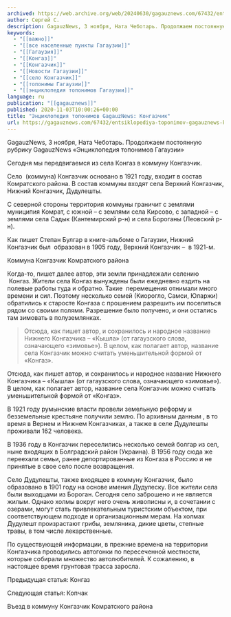 ```yaml
---
archived: https://web.archive.org/web/20240630/gagauznews.com/67432/entsiklopediya-toponimov-gagauznews-kongazchik.html
author: Сергей С.
description: GagauzNews, 3 ноября, Ната Чеботарь. Продолжаем постоянную рубрику GagauzNews «Энциклопедия топонимов Гагаузии» Сегодня мы передвигаемся из села Конгаз в коммуну Конгазчик. Село  (коммуна) Конгазчик основано в 1921 году, входит в состав Комратского района. В состав коммуны входят села Верхний Конгазчик, Нижний Конгазчик, Дудулешты. С северной стороны территория коммуны граничит с землями муниципия Комрат, с южной – с землями села Кирсово, с западной – с землями села Садык (Кантемирский р-н) и села Бороганы (Леовский р-н). Как пишет Степан Булгар в книге-альбоме о Гагаузии, Нижний Конгазчик был  образован в 1905 году, Верхний Конгазчик –  в 1921-м. Когда-то, пишет далее автор, эти земли […]
keywords:
  - "[[важно]]"
  - "[[все населенные пункты Гагаузии]]"
  - "[[Гагаузия]]"
  - "[[Конгаз]]"
  - "[[Конгазчик]]"
  - "[[Новости Гагаузии]]"
  - "[[село Конгазчик]]"
  - "[[топонимы Гагаузии]]"
  - "[[энциклопедия топонимов Гагаузии]]"
language: ru
publication: "[[gagauznews]]"
published: 2020-11-03T10:00:26+00:00
title: "Энциклопедия топонимов GagauzNews: Конгазчик"
url: https://gagauznews.com/67432/entsiklopediya-toponimov-gagauznews-kongazchik.html
---
```


GagauzNews, 3 ноября, Ната Чеботарь. Продолжаем постоянную рубрику GagauzNews «Энциклопедия топонимов Гагаузии»

Сегодня мы передвигаемся из села Конгаз в коммуну Конгазчик.

Село  (коммуна) Конгазчик основано в 1921 году, входит в состав Комратского района. В состав коммуны входят села Верхний Конгазчик, Нижний Конгазчик, Дудулешты.

С северной стороны территория коммуны граничит с землями муниципия Комрат, с южной – с землями села Кирсово, с западной – с землями села Садык (Кантемирский р-н) и села Бороганы (Леовский р-н).

Как пишет Степан Булгар в книге-альбоме о Гагаузии, Нижний Конгазчик был  образован в 1905 году, Верхний Конгазчик –  в 1921-м.

Коммуна Конгазчик Комратского района

Когда-то, пишет далее автор, эти земли принадлежали селению  Конгаз. Жители села Конгаз вынуждены были ежедневно ездить на полевые работы туда и обратно. Такие  перемещения отнимали много времени и сил. Поэтому несколько семей (Киорогло, Самси, Юларжи) обратились к старосте Конгаза с прошением разрешить им поселиться рядом со своими полями. Разрешение было получено, и они остались там зимовать в полуземлянках.

> Отсюда, как пишет автор, и сохранилось и народное название Нижнего Конгазчика – «Кышла» (от гагаузского слова, означающего «зимовье»). В целом, как полагает автор, название села Конгазчик можно считать уменьшительной формой от «Конгаз».

Отсюда, как пишет автор, и сохранилось и народное название Нижнего Конгазчика – «Кышла» (от гагаузского слова, означающего «зимовье»). В целом, как полагает автор, название села Конгазчик можно считать уменьшительной формой от «Конгаз».

В 1921 году румынские власти провели земельную реформу и безземельные крестьяне получили землю. По архивным данным , в то время в Вернем и Нижнем Конгазчиках, а также в селе Дудулешты проживали 162 человека.

В 1936 году в Конгазчик переселились несколько семей болгар из сел, ныне входящих в Болградский район (Украина). В 1956 году сюда же переехали семьи, ранее депортированные из Конгаза в Россию и не принятые в свое село после возвращения.

Село Дудулешты, также входящее в коммуну Конгазчик, было образовано в 1901 году на основе имения Дудулеску. Все жители села были выходцами из Бороган. Сегодня село заброшено и не является жилым. Однако холмы вокруг него очень живописны и, в сочетании с озерами, могут стать привлекательным туристским объектом, при соответствующем подходе и организационным мерам. На холмах Дудулешт произрастают грибы, земляника, дикие цветы, степные травы, в том числе лекарственные.

По существующей информации, в прежние времена на территории Конгазчика проводились автогонки по пересеченной местности, которые собирали множество автолюбителей. К сожалению, в настоящее время грунтовая трасса заросла.

Предыдущая статья: Конгаз

Следующая статья: Копчак

Въезд в коммуну Конгазчик Комратского района